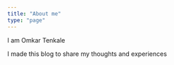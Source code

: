 ```yaml
---
title: "About me"
type: "page"
---
```


I am Omkar Tenkale

I made this blog to share my thoughts and experiences
